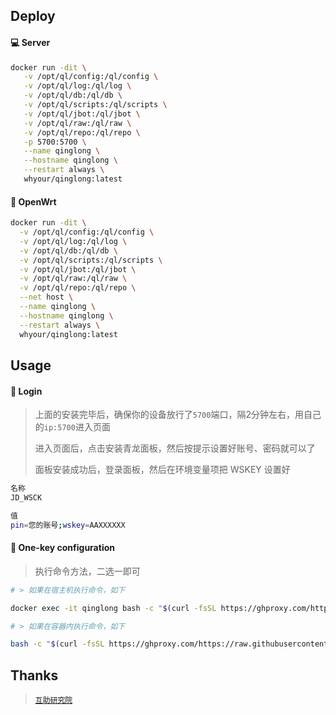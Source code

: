 ## Deploy

#### 💻 Server

```sh
docker run -dit \
   -v /opt/ql/config:/ql/config \
   -v /opt/ql/log:/ql/log \
   -v /opt/ql/db:/ql/db \
   -v /opt/ql/scripts:/ql/scripts \
   -v /opt/ql/jbot:/ql/jbot \
   -v /opt/ql/raw:/ql/raw \
   -v /opt/ql/repo:/ql/repo \
   -p 5700:5700 \
   --name qinglong \
   --hostname qinglong \
   --restart always \
   whyour/qinglong:latest
```

#### 🚀 OpenWrt

```sh
docker run -dit \
  -v /opt/ql/config:/ql/config \
  -v /opt/ql/log:/ql/log \
  -v /opt/ql/db:/ql/db \
  -v /opt/ql/scripts:/ql/scripts \
  -v /opt/ql/jbot:/ql/jbot \
  -v /opt/ql/raw:/ql/raw \
  -v /opt/ql/repo:/ql/repo \
  --net host \
  --name qinglong \
  --hostname qinglong \
  --restart always \
  whyour/qinglong:latest
```

## Usage

#### 🚩 Login

> 
> 上面的安装完毕后，确保你的设备放行了`5700`端口，隔2分钟左右，用自己的`ip:5700`进入页面
>
> 进入页面后，点击安装青龙面板，然后按提示设置好账号、密码就可以了
>
> 面板安装成功后，登录面板，然后在环境变量项把 WSKEY 设置好
```sh
名称
JD_WSCK

值
pin=您的账号;wskey=AAXXXXXX
```

#### 🎉 One-key configuration

> 执行命令方法，二选一即可

```sh
# > 如果在宿主机执行命令，如下

docker exec -it qinglong bash -c "$(curl -fsSL https://ghproxy.com/https://raw.githubusercontent.com/281677160/ql/main/custom.sh)"

# > 如果在容器内执行命令，如下

bash -c "$(curl -fsSL https://ghproxy.com/https://raw.githubusercontent.com/281677160/ql/main/custom.sh)"
```

## Thanks

> [`互助研究院`](https://t.me/update_help)
